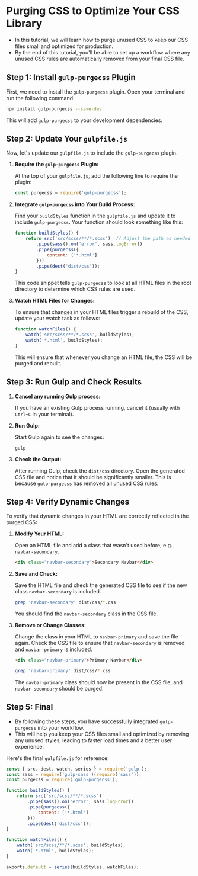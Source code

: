 # Purging CSS to Optimize Your CSS Library

- In this tutorial, we will learn how to purge unused CSS to keep our CSS files small and optimized for production.
- By the end of this tutorial, you'll be able to set up a workflow where any unused CSS rules are automatically removed from your final CSS file.

## Step 1: Install `gulp-purgecss` Plugin

First, we need to install the `gulp-purgecss` plugin. Open your terminal and run the following command:

```sh
npm install gulp-purgecss --save-dev
```

This will add `gulp-purgecss` to your development dependencies.

## Step 2: Update Your `gulpfile.js`

Now, let's update our `gulpfile.js` to include the `gulp-purgecss` plugin.

1. **Require the `gulp-purgecss` Plugin:**

   At the top of your `gulpfile.js`, add the following line to require the plugin:

   ```javascript
   const purgecss = require('gulp-purgecss');
   ```
2. **Integrate `gulp-purgecss` into Your Build Process:**

   Find your `buildStyles` function in the `gulpfile.js` and update it to include `gulp-purgecss`. Your function should look something like this:

   ```javascript
   function buildStyles() {
       return src('src/scss/**/*.scss')  // Adjust the path as needed
           .pipe(sass().on('error', sass.logError))
           .pipe(purgecss({
               content: ['*.html']
           }))
           .pipe(dest('dist/css'));
   }
   ```

   This code snippet tells `gulp-purgecss` to look at all HTML files in the root directory to determine which CSS rules are used.
3. **Watch HTML Files for Changes:**

   To ensure that changes in your HTML files trigger a rebuild of the CSS, update your watch task as follows:

   ```javascript
   function watchFiles() {
       watch('src/scss/**/*.scss', buildStyles);
       watch('*.html', buildStyles);
   }
   ```

   This will ensure that whenever you change an HTML file, the CSS will be purged and rebuilt.

## Step 3: Run Gulp and Check Results

1. **Cancel any running Gulp process:**

   If you have an existing Gulp process running, cancel it (usually with `Ctrl+C` in your terminal).
2. **Run Gulp:**

   Start Gulp again to see the changes:

   ```sh
   gulp
   ```
3. **Check the Output:**

   After running Gulp, check the `dist/css` directory. Open the generated CSS file and notice that it should be significantly smaller. This is because `gulp-purgecss` has removed all unused CSS rules.

## Step 4: Verify Dynamic Changes

To verify that dynamic changes in your HTML are correctly reflected in the purged CSS:

1. **Modify Your HTML:**

   Open an HTML file and add a class that wasn't used before, e.g., `navbar-secondary`.

   ```html
   <div class="navbar-secondary">Secondary Navbar</div>
   ```
2. **Save and Check:**

   Save the HTML file and check the generated CSS file to see if the new class `navbar-secondary` is included.

   ```sh
   grep 'navbar-secondary' dist/css/*.css
   ```

   You should find the `navbar-secondary` class in the CSS file.
3. **Remove or Change Classes:**

   Change the class in your HTML to `navbar-primary` and save the file again. Check the CSS file to ensure that `navbar-secondary` is removed and `navbar-primary` is included.

   ```html
   <div class="navbar-primary">Primary Navbar</div>
   ```

   ```sh
   grep 'navbar-primary' dist/css/*.css
   ```

   The `navbar-primary` class should now be present in the CSS file, and `navbar-secondary` should be purged.

## Step 5: Final

- By following these steps, you have successfully integrated `gulp-purgecss` into your workflow.
- This will help you keep your CSS files small and optimized by removing any unused styles, leading to faster load times and a better user experience.

Here's the final `gulpfile.js` for reference:

```javascript
const { src, dest, watch, series } = require('gulp');
const sass = require('gulp-sass')(require('sass'));
const purgecss = require('gulp-purgecss');

function buildStyles() {
    return src('src/scss/**/*.scss')
        .pipe(sass().on('error', sass.logError))
        .pipe(purgecss({
            content: ['*.html']
        }))
        .pipe(dest('dist/css'));
}

function watchFiles() {
    watch('src/scss/**/*.scss', buildStyles);
    watch('*.html', buildStyles);
}

exports.default = series(buildStyles, watchFiles);
```
